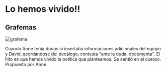 # Lo hemos vivido!! 

## Grafemas

![grafema](https://github.com/docART/docs/blob/insights/grafemas/gr_hemos_vivido.jpg)

Cuando Anne tenía dudas si insertaba informaciones adicionales del equipo y David, acordándose del decálogo, contesta "ante la duda, documenta". El hito es que hemos vivido la política que planteamos. Se sentió en el cuerpo. Propuesto por Anne. 
